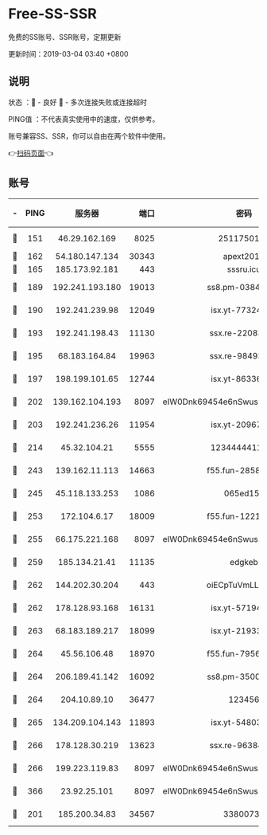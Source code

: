 # Free-SS-SSR

免费的SS账号、SSR账号，定期更新

更新时间：2019-03-04 03:40 +0800

## 说明

状态     ：🙂 - 良好 🙁 - 多次连接失败或连接超时

PING值   ：不代表真实使用中的速度，仅供参考。

账号兼容SS、SSR，你可以自由在两个软件中使用。

👉[扫码页面](https://liesauer.github.io/free-ss-ssr.github.io/)👈

## 账号

|-|PING|服务器|端口|密码|加密方式|区域|
|:----:|:----:|:-----:|-----:|:----:|:----:|:----:|
|🙂|151|46.29.162.169|8025|2511750146|aes-256-cfb|RU|
|🙂|162|54.180.147.134|30343|apext2019|chacha20|KR|
|🙂|165|185.173.92.181|443|sssru.icu|rc4-md5|RU|
|🙂|189|192.241.193.180|19013|ss8.pm-03842768|aes-256-cfb|US|
|🙂|190|192.241.239.98|12049|isx.yt-77324460|aes-256-cfb|US|
|🙂|193|192.241.198.43|11130|ssx.re-22083061|aes-256-cfb|US|
|🙂|195|68.183.164.84|19963|ssx.re-98493930|aes-256-cfb|US|
|🙂|197|198.199.101.65|12744|isx.yt-86336141|aes-256-cfb|US|
|🙂|202|139.162.104.193|8097|eIW0Dnk69454e6nSwuspv9DmS201tQ0D|aes-256-cfb|JP|
|🙂|203|192.241.236.26|11954|isx.yt-20967574|aes-256-cfb|US|
|🙂|214|45.32.104.21|5555|1234444411111|aes-256-cfb|SG|
|🙂|243|139.162.11.113|14663|f55.fun-28583280|aes-256-cfb|SG|
|🙂|245|45.118.133.253|1086|065ed15a|aes-256-cfb|SG|
|🙂|253|172.104.6.17|18009|f55.fun-12212808|aes-256-cfb|US|
|🙂|255|66.175.221.168|8097|eIW0Dnk69454e6nSwuspv9DmS201tQ0D|aes-256-cfb|US|
|🙂|259|185.134.21.41|11135|edgkeb|aes-256-cfb|GB|
|🙂|262|144.202.30.204|443|oiECpTuVmLLxk4Ts|aes-256-cfb|US|
|🙂|262|178.128.93.168|16131|isx.yt-57194887|aes-256-cfb|SG|
|🙂|263|68.183.189.217|18099|isx.yt-21933361|aes-256-cfb|SG|
|🙂|264|45.56.106.48|18970|f55.fun-79568034|aes-256-cfb|US|
|🙂|264|206.189.41.142|16092|ss8.pm-35002158|aes-256-cfb|SG|
|🙂|264|204.10.89.10|36477|123456|aes-256-cfb|US|
|🙂|265|134.209.104.143|11893|isx.yt-54803040|aes-256-cfb|SG|
|🙂|266|178.128.30.219|13623|ssx.re-96384846|aes-256-cfb|SG|
|🙂|266|199.223.119.83|8097|eIW0Dnk69454e6nSwuspv9DmS201tQ0D|aes-256-cfb|US|
|🙂|366|23.92.25.101|8097|eIW0Dnk69454e6nSwuspv9DmS201tQ0D|aes-256-cfb|US|
|🙂|201|185.200.34.83|34567|33800731|aes-256-cfb|US|
